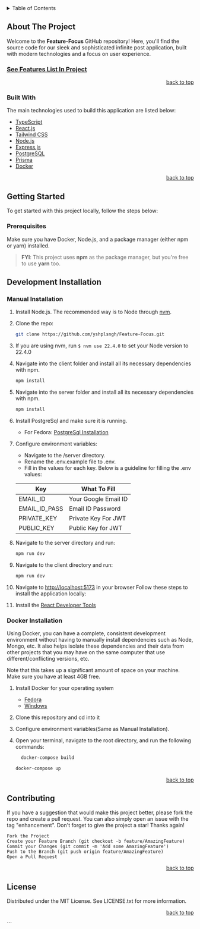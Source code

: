 <details>
  <summary>Table of Contents</summary>
  <ol>
    <li>
      <a href="#about-the-project">About The Project</a>
      <ul>
        <li><a href="#built-with">Built With</a></li>
      </ul>
    </li>
    <li>
      <a href="#getting-started">Getting Started</a>
      <ul>
        <li><a href="#prerequisites">Prerequisites</a></li>
        <li><a href="#installation">Installation</a></li>
      </ul>
    </li>
    <li><a href="#contributing">Contributing</a></li>
    <li><a href="#license">License</a></li>
  </ol>
</details>

## About The Project

Welcome to the **Feature-Focus** GitHub repository! Here, you'll find the source code for our sleek and sophisticated
infinite post application, built with modern technologies and a focus on user experience.

### [See Features List In Project]()

<p align="right"><a href="#top">back to top</a></p>

### Built With

The main technologies used to build this application are listed below:

* [TypeScript](https://www.typescriptlang.org/)
* [React.js](https://reactjs.org/)
* [Tailwind CSS](https://tailwindcss.com/)
* [Node.js](https://nodejs.org/)
* [Express.js](https://expressjs.com/)
* [PostgreSQL](https://www.postgresql.org/)
* [Prisma](https://www.prisma.io/)
* [Docker](https://www.docker.com/)

<p align="right"><a href="#top">back to top</a></p>

## Getting Started

To get started with this project locally, follow the steps below:

### Prerequisites

Make sure you have Docker, Node.js, and a package manager (either npm or yarn) installed.

> **FYI**: This project uses **npm** as the package manager, but you're free to use **yarn** too.

## Development Installation

### Manual Installation

1. Install Node.js. The recommended way is to Node through [nvm](https://github.com/nvm-sh/nvm).
2. Clone the repo:
   ```sh
   git clone https://github.com/yshplsngh/Feature-Focus.git
3. If you are using nvm, run `$ nvm use 22.4.0` to set your Node version to 22.4.0
4. Navigate into the client folder and install all its necessary dependencies with npm.
   ```sh
   npm install
   ```
5. Navigate into the server folder and install all its necessary dependencies with npm.
   ```sh
   npm install
   ```
6. Install PostgreSql and make sure it is running.
   * For Fedora: [PostgreSql Installation](https://docs.fedoraproject.org/en-US/quick-docs/postgresql/)
   
7. Configure environment variables:

    - Navigate to the /server directory.
    - Rename the .env.example file to .env.
    - Fill in the values for each key. Below is a guideline for filling the .env values:

   Key           | What To Fill         
      ------------------|---------------------- 
   EMAIL_ID      | Your Google Email ID 
   EMAIL_ID_PASS | Email ID Password    
   PRIVATE_KEY   | Private Key For JWT  
   PUBLIC_KEY    | Public Key for JWT   

8. Navigate to the server directory and run:
   ```sh
   npm run dev
   ```
9. Navigate to the client directory and run:
   ```sh
   npm run dev
   ```
10. Navigate to [http://localhost:5173](http://localhost:5173) in your browser
Follow these steps to install the application locally:

11. Install the [React Developer Tools](https://chrome.google.com/webstore/detail/react-developer-tools/fmkadmapgofadopljbjfkapdkoienihi?hl=en)


### Docker Installation
Using Docker, you can have a complete, consistent development environment without having to manually install dependencies such as Node, Mongo, etc. It also helps isolate these dependencies and their data from other projects that you may have on the same computer that use different/conflicting versions, etc.

Note that this takes up a significant amount of space on your machine. Make sure you have at least 4GB free.

1. Install Docker for your operating system
   * [Fedora](https://docs.docker.com/engine/install/fedora/)
   * [Windows](https://www.docker.com/docker-windows)
2. Clone this repository and cd into it
3. Configure environment variables(Same as Manual Installation).
4. Open your terminal, navigate to the root directory, and run the following commands:

   ```sh 
     docker-compose build
   ```
   ```sh
   docker-compose up
   ```

<p align="right"><a href="#top">back to top</a></p>

## Contributing

If you have a suggestion that would make this project better, please fork the repo and create a pull request. You can
also simply open an issue with the tag "enhancement". Don't forget to give the project a star! Thanks again!

    Fork the Project
    Create your Feature Branch (git checkout -b feature/AmazingFeature)
    Commit your Changes (git commit -m 'Add some AmazingFeature')
    Push to the Branch (git push origin feature/AmazingFeature)
    Open a Pull Request

<p align="right"><a href="#top">back to top</a></p>

## License

Distributed under the MIT License. See LICENSE.txt for more information.
<p align="right"><a href="#top">back to top</a></p>
```